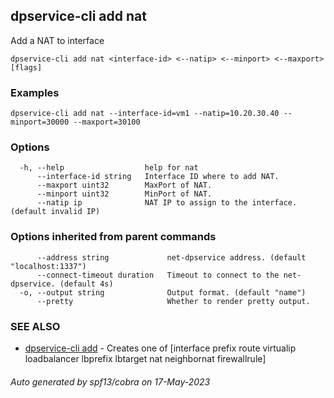 ## dpservice-cli add nat

Add a NAT to interface

```
dpservice-cli add nat <interface-id> <--natip> <--minport> <--maxport> [flags]
```

### Examples

```
dpservice-cli add nat --interface-id=vm1 --natip=10.20.30.40 --minport=30000 --maxport=30100
```

### Options

```
  -h, --help                  help for nat
      --interface-id string   Interface ID where to add NAT.
      --maxport uint32        MaxPort of NAT.
      --minport uint32        MinPort of NAT.
      --natip ip              NAT IP to assign to the interface. (default invalid IP)
```

### Options inherited from parent commands

```
      --address string             net-dpservice address. (default "localhost:1337")
      --connect-timeout duration   Timeout to connect to the net-dpservice. (default 4s)
  -o, --output string              Output format. (default "name")
      --pretty                     Whether to render pretty output.
```

### SEE ALSO

* [dpservice-cli add](dpservice-cli_add.md)	 - Creates one of [interface prefix route virtualip loadbalancer lbprefix lbtarget nat neighbornat firewallrule]

###### Auto generated by spf13/cobra on 17-May-2023
